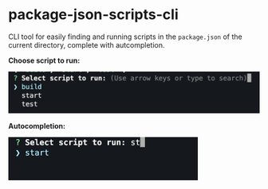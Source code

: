 # package-json-scripts-cli

CLI tool for easily finding and running scripts in the `package.json` of the current directory, complete with autcompletion.

**Choose script to run:**

<img src="docs/images/default.png" width="600" />

**Autocompletion:**

<img src="docs/images/autocomplete.png" width="380" />
